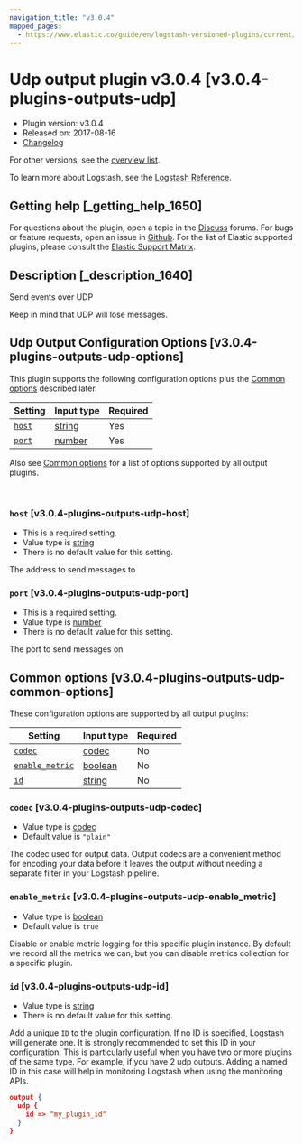 ```yaml
---
navigation_title: "v3.0.4"
mapped_pages:
  - https://www.elastic.co/guide/en/logstash-versioned-plugins/current/v3.0.4-plugins-outputs-udp.html
---
```


# Udp output plugin v3.0.4 [v3.0.4-plugins-outputs-udp]


* Plugin version: v3.0.4
* Released on: 2017-08-16
* [Changelog](https://github.com/logstash-plugins/logstash-output-udp/blob/v3.0.4/CHANGELOG.md)

For other versions, see the [overview list](output-udp-index.md).

To learn more about Logstash, see the [Logstash Reference](logstash://reference/index.md).

## Getting help [_getting_help_1650]

For questions about the plugin, open a topic in the [Discuss](http://discuss.elastic.co) forums. For bugs or feature requests, open an issue in [Github](https://github.com/logstash-plugins/logstash-output-udp). For the list of Elastic supported plugins, please consult the [Elastic Support Matrix](https://www.elastic.co/support/matrix#matrix_logstash_plugins).


## Description [_description_1640]

Send events over UDP

Keep in mind that UDP will lose messages.


## Udp Output Configuration Options [v3.0.4-plugins-outputs-udp-options]

This plugin supports the following configuration options plus the [Common options](v3-0-4-plugins-outputs-udp.md#v3.0.4-plugins-outputs-udp-common-options) described later.

| Setting | Input type | Required |
| --- | --- | --- |
| [`host`](v3-0-4-plugins-outputs-udp.md#v3.0.4-plugins-outputs-udp-host) | [string](logstash://reference/configuration-file-structure.md#string) | Yes |
| [`port`](v3-0-4-plugins-outputs-udp.md#v3.0.4-plugins-outputs-udp-port) | [number](logstash://reference/configuration-file-structure.md#number) | Yes |

Also see [Common options](v3-0-4-plugins-outputs-udp.md#v3.0.4-plugins-outputs-udp-common-options) for a list of options supported by all output plugins.

 

### `host` [v3.0.4-plugins-outputs-udp-host]

* This is a required setting.
* Value type is [string](logstash://reference/configuration-file-structure.md#string)
* There is no default value for this setting.

The address to send messages to


### `port` [v3.0.4-plugins-outputs-udp-port]

* This is a required setting.
* Value type is [number](logstash://reference/configuration-file-structure.md#number)
* There is no default value for this setting.

The port to send messages on



## Common options [v3.0.4-plugins-outputs-udp-common-options]

These configuration options are supported by all output plugins:

| Setting | Input type | Required |
| --- | --- | --- |
| [`codec`](v3-0-4-plugins-outputs-udp.md#v3.0.4-plugins-outputs-udp-codec) | [codec](logstash://reference/configuration-file-structure.md#codec) | No |
| [`enable_metric`](v3-0-4-plugins-outputs-udp.md#v3.0.4-plugins-outputs-udp-enable_metric) | [boolean](logstash://reference/configuration-file-structure.md#boolean) | No |
| [`id`](v3-0-4-plugins-outputs-udp.md#v3.0.4-plugins-outputs-udp-id) | [string](logstash://reference/configuration-file-structure.md#string) | No |

### `codec` [v3.0.4-plugins-outputs-udp-codec]

* Value type is [codec](logstash://reference/configuration-file-structure.md#codec)
* Default value is `"plain"`

The codec used for output data. Output codecs are a convenient method for encoding your data before it leaves the output without needing a separate filter in your Logstash pipeline.


### `enable_metric` [v3.0.4-plugins-outputs-udp-enable_metric]

* Value type is [boolean](logstash://reference/configuration-file-structure.md#boolean)
* Default value is `true`

Disable or enable metric logging for this specific plugin instance. By default we record all the metrics we can, but you can disable metrics collection for a specific plugin.


### `id` [v3.0.4-plugins-outputs-udp-id]

* Value type is [string](logstash://reference/configuration-file-structure.md#string)
* There is no default value for this setting.

Add a unique `ID` to the plugin configuration. If no ID is specified, Logstash will generate one. It is strongly recommended to set this ID in your configuration. This is particularly useful when you have two or more plugins of the same type. For example, if you have 2 udp outputs. Adding a named ID in this case will help in monitoring Logstash when using the monitoring APIs.

```json
output {
  udp {
    id => "my_plugin_id"
  }
}
```




